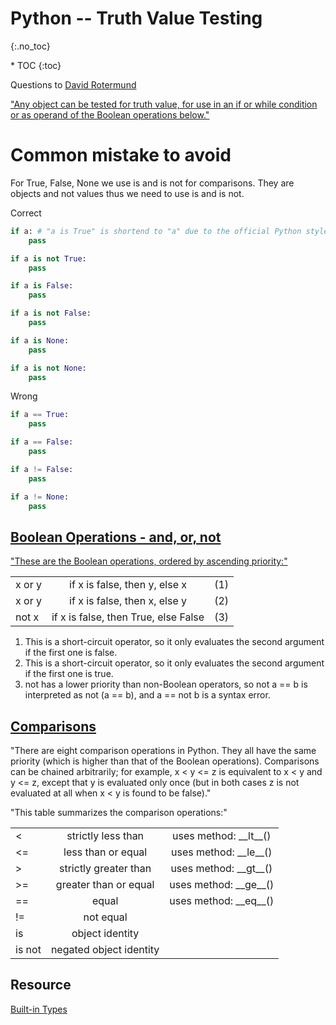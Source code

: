 # Python -- Truth Value Testing
{:.no_toc}

<nav markdown="1" class="toc-class">
* TOC
{:toc}
</nav>

Questions to [David Rotermund](mailto:davrot@uni-bremen.de)

["Any object can be tested for truth value, for use in an if or while condition or as operand of the Boolean operations below."](https://docs.python.org/3/library/stdtypes.html#truth-value-testing)

# Common mistake to avoid
For True, False, None we use is and is not for comparisons. They are objects and not values thus we need to use is and is not.

Correct
```python
if a: # "a is True" is shortend to "a" due to the official Python style guidelines
    pass

if a is not True:
    pass

if a is False:
    pass

if a is not False:
    pass

if a is None:
    pass

if a is not None:
    pass
```

Wrong
```python
if a == True:
    pass

if a == False:
    pass

if a != False:
    pass

if a != None:
    pass
```
## [Boolean Operations - and, or, not](https://docs.python.org/3/library/stdtypes.html#boolean-operations-and-or-not)

["These are the Boolean operations, ordered by ascending priority:"](https://docs.python.org/3/library/stdtypes.html#boolean-operations-and-or-not)

| | | |
| ------------- |:-------------:|:-------------:|
| x or y |	if x is false, then y, else x	| (1) |
| x or y |	if x is false, then x, else y	| (2) |
| not x |	if x is false, then True, else False	| (3) |

1. This is a short-circuit operator, so it only evaluates the second argument if the first one is false.
2. This is a short-circuit operator, so it only evaluates the second argument if the first one is true.
3. not has a lower priority than non-Boolean operators, so not a == b is interpreted as not (a == b), and a == not b is a syntax error.

## [Comparisons](https://docs.python.org/3/library/stdtypes.html#comparisons)

"There are eight comparison operations in Python. They all have the same priority (which is higher than that of the Boolean operations). Comparisons can be chained arbitrarily; for example, x < y <= z is equivalent to x < y and y <= z, except that y is evaluated only once (but in both cases z is not evaluated at all when x < y is found to be false)."

"This table summarizes the comparison operations:"

| | | | 
| ------------- |:-------------:|:-------------:|
| <	| strictly less than	| uses method: \_\_lt\_\_() |
|<=	| less than or equal |	uses method: \_\_le\_\_() |
|>	| strictly greater than |	uses method: \_\_gt\_\_() |
|>=	| greater than or equal |	uses method: \_\_ge\_\_() |
|==	| equal |	uses method: \_\_eq\_\_() |
|!=	| not equal	| |
|is	| object identity |	|
|is not	| negated object identity	| |

## Resource
[Built-in Types](https://docs.python.org/3/library/stdtypes.html)


